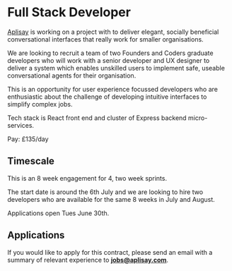 # Full Stack Developer
[Aplisay](https://www.aplisay.com/) is working on a project with to deliver elegant, socially beneficial conversational interfaces that really work for smaller organisations.

We are looking to recruit a team of two Founders and Coders graduate developers who will work with a senior developer and UX designer to deliver a system which enables unskilled users to implement safe, useable conversational agents for their organisation.

This is an opportunity for user experience focussed developers who are enthusiastic about the challenge of developing intuitive interfaces to simplify complex jobs.

Tech stack is React front end and cluster of Express backend micro-services.

Pay: £135/day

## Timescale

This is an 8 week engagement for 4, two week sprints.

The start date is around the 6th July and we are looking to hire two developers who are available for the same 8 weeks in July and August.

Applications open Tues June 30th.

## Applications

If you would like to apply for this contract, please send an email with a summary of relevant experience to [**jobs@aplisay.com**](mailto:jobs@aplisay.com?Subject=Founders%20%and%20Coders%20Developer%20Application).
